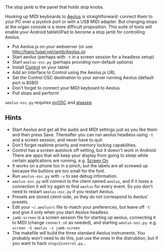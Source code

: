 The stop jamb is the panel that holds stop knobs.

Hooking up MIDI keyboards to
[Aeolus](http://www.muse-sequencer.org/index.php/Aeolus) is straightforward:
connect them to your PC over a joystick port or with a USB MIDI adapter. But
changing stops at the organ console is a more difficult proposition. This suite
of tools will enable your Android tablet/iPad to become a stop jamb for
controlling Aeolus.

- Put Aeolus.js on your webserver (or use http://hans.fugal.net/jamb/Aeolus.js)
- Start aeolus (perhaps with `-t` in a screen session for a headless setup)
- Start `aeolus-osc.py` (perhaps providing non-default options)
- Install [Control](http://charlie-roberts.com/Control/) on your tablet 
- Add an Interface to Control using the Aeolus.js URL
- Set the Control OSC destination to your server running Aeolus
  (default port is 8080)
- Don't forget to connect your MIDI keyboard to Aeolus
- Pull stops and perform!

`aeolus-osc.py` requires [pyOSC](https://trac.v2.nl/wiki/pyOSC) and
[alsaseq](http://pp.com.mx/python/alsaseq/project.html)

## Hints
- Start Aeolus and get all the audio and MIDI settings just as you like them
  and then press Save. Thereafter you can run aeolus headless using `-t` and a
  screen session, and never have to quit.
- Don't forget realtime priority and memory locking capabilities.
- Control has a screen autolock off setting, but it doesn't work in Android.
  There are apps that will keep your display from going to sleep while certain
  applications are running, e.g. [Screen On](http://bit.ly/SS548q)
- It works on a phone too in a pinch, but the labels are all screwed up because
  the buttons are too small for the font.
- Run `aeolus-osc.py` with `-v` to see debug information.
- `aeolus-osc.py` will connect to the client named `aeolus`, and if it loses a
  connection it will try again to find `aeolus` for every event. So you don't
  need to restart `aeolus-osc.py` if you restart Aeolus.
- Presets are stored client-side, so they do not correspond to Aeolus' presets.
- Edit your `~/.aeolusrc` file to match your preferences, but leave off `-t` and
  give it only when you start Aeolus headless.
- `jamb.screen` is a screen session file for starting up aeolus, connecting it
  to MIDI (change `connect.sh` as needed), and starting `aeolus-osc.py`. e.g.
  `screen -S aeolus -c jamb.screen`
- The makefile will build the three standard Aeolus instruments. You probably
  won't need to do this, just use the ones in the distrubtion, but if you want
  to hack `stops2control.py`...
